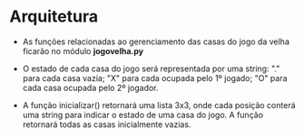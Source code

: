 # Arquitetura

* As funções relacionadas ao gerenciamento das casas do jogo da velha ficarão no módulo **jogovelha.py**

* O estado de cada casa do jogo será representada por uma string: "." para cada casa vazia; "X" para cada ocupada pelo 1º jogado; "O" para cada casa ocupada pelo 2º jogador.

* A função inicializar() retornará uma lista 3x3, onde cada posição conterá uma string para indicar o estado de uma casa do jogo. A função retornará todas as casas inicialmente vazias.
